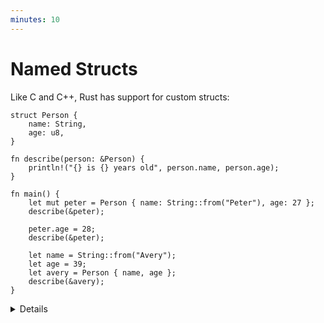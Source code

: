 ```yaml
---
minutes: 10
---
```


# Named Structs

Like C and C++, Rust has support for custom structs:

```rust,editable
struct Person {
    name: String,
    age: u8,
}

fn describe(person: &Person) {
    println!("{} is {} years old", person.name, person.age);
}

fn main() {
    let mut peter = Person { name: String::from("Peter"), age: 27 };
    describe(&peter);

    peter.age = 28;
    describe(&peter);

    let name = String::from("Avery");
    let age = 39;
    let avery = Person { name, age };
    describe(&avery);
}
```

<details>

Key Points:

- Structs work like in C or C++.
  - Like in C++, and unlike in C, no typedef is needed to define a type.
  - Unlike in C++, there is no inheritance between structs.
- This may be a good time to let people know there are different types of
  structs.
  - Zero-sized structs (e.g. `struct Foo;`) might be used when implementing a
    trait on some type but don’t have any data that you want to store in the
    value itself.
  - The next slide will introduce Tuple structs, used when the field names are
    not important.
- If you already have variables with the right names, then you can create the
  struct using a shorthand.

## More to Explore

- You can also demonstrate the struct update syntax here:

  ```rust,ignore
  let jackie = Person { name: String::from("Jackie"), ..avery };
  ```

- It allows us to copy the majority of the fields from the old struct without
  having to explicitly type it all out. It must always be the last element.

- It is mainly used in combination with the `Default` trait. We will talk about
  struct update syntax in more detail on the slide on the `Default` trait, so we
  don't need to talk about it here unless students ask about it.

</details>

